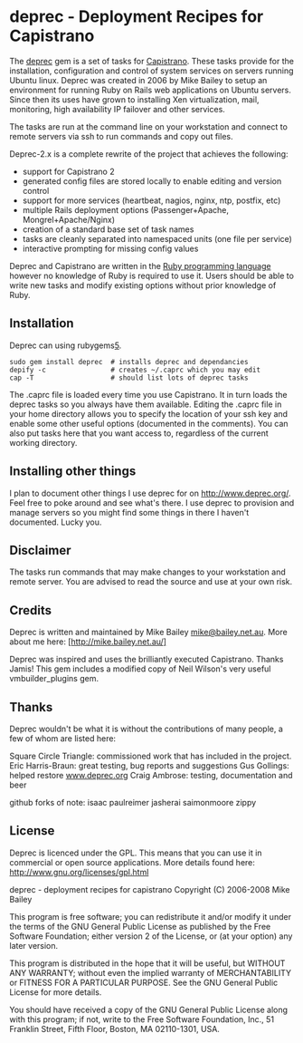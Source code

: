 deprec - Deployment Recipes for Capistrano
==========================================

The [deprec][1] gem is a set of tasks for [Capistrano][2]. These tasks provide
for the installation, configuration and control of system services on servers
running Ubuntu linux. Deprec was created in 2006 by Mike Bailey to setup an
environment for running Ruby on Rails web applications on Ubuntu servers. Since
then its uses have grown to installing Xen virtualization, mail, monitoring, 
high availability IP failover and other services.

The tasks are run at the command line on your workstation and connect to 
remote servers via ssh to run commands and copy out files.

Deprec-2.x is a complete rewrite of the project that achieves the following:

* support for Capistrano 2
* generated config files are stored locally to enable editing and version control
* support for more services (heartbeat, nagios, nginx, ntp, postfix, etc) 
* multiple Rails deployment options (Passenger+Apache, Mongrel+Apache/Nginx)
* creation of a standard base set of task names
* tasks are cleanly separated into namespaced units (one file per service)
* interactive prompting for missing config values

Deprec and Capistrano are written in the [Ruby programming language][3] however 
no knowledge of Ruby is required to use it. Users should be able to write 
new tasks and modify existing options without prior knowledge of Ruby.


Installation
------------

Deprec can using rubygems[5].

	sudo gem install deprec  # installs deprec and dependancies 
	depify -c                # creates ~/.caprc which you may edit
	cap -T                   # should list lots of deprec tasks

The .caprc file is loaded every time you use Capistrano. It in turn loads 
the deprec tasks so you always have them available. Editing the .caprc file 
in your home directory allows you to specify the location of your ssh key
and enable some other useful options (documented in the comments). You can
also put tasks here that you want access to, regardless of the current working
directory.


Installing other things
-----------------------

I plan to document other things I use deprec for on http://www.deprec.org/. 
Feel free to poke around and see what's there. I use deprec to provision and 
manage servers so you might find some things in there I haven't documented. Lucky you.


Disclaimer
----------

The tasks run commands that may make changes to your workstation and remote server. 
You are advised to read the source and use at your own risk.


Credits
-------

Deprec is written and maintained by Mike Bailey <mike@bailey.net.au>. 
More about me here: [http://mike.bailey.net.au/]

Deprec was inspired and uses the brilliantly executed Capistrano. Thanks Jamis!
This gem includes a modified copy of Neil Wilson's very useful vmbuilder_plugins gem.


Thanks
------

Deprec wouldn't be what it is without the contributions of many people, a few of whom are listed here:

  Square Circle Triangle: commissioned work that has included in the project.
  Eric Harris-Braun: great testing, bug reports and suggestions
  Gus Gollings: helped restore www.deprec.org
  Craig Ambrose: testing, documentation and beer

  github forks of note:
    isaac
    paulreimer
    jasherai
    saimonmoore
    zippy


License
-------

Deprec is licenced under the GPL. This means that you can use it in commercial 
or open source applications. More details found here:
http://www.gnu.org/licenses/gpl.html

deprec - deployment recipes for capistrano
Copyright (C) 2006-2008 Mike Bailey

This program is free software; you can redistribute it and/or
modify it under the terms of the GNU General Public License
as published by the Free Software Foundation; either version 2
of the License, or (at your option) any later version.

This program is distributed in the hope that it will be useful,
but WITHOUT ANY WARRANTY; without even the implied warranty of
MERCHANTABILITY or FITNESS FOR A PARTICULAR PURPOSE.  See the
GNU General Public License for more details.

You should have received a copy of the GNU General Public License
along with this program; if not, write to the Free Software
Foundation, Inc., 51 Franklin Street, Fifth Floor, Boston, MA  02110-1301, USA.


[1]: http://www.deprec.org/
[2]: http://www.capify.org/
[3]: http://www.ruby-lang.org/en/
[4]: http://rubyforge.org/
[5]: http://rubygems.org/
[6]: http://www.sct.com.au/

